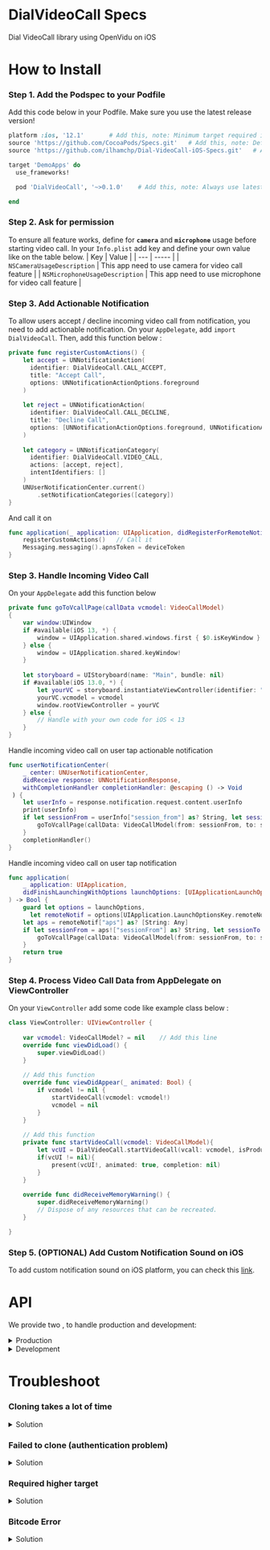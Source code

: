 # DialVideoCall Specs
Dial VideoCall library using OpenVidu on iOS

# How to Install
### Step 1. Add the Podspec to your Podfile
Add this code below in your Podfile. Make sure you use the latest release version!
```ruby
platform :ios, '12.1'       # Add this, note: Minimum target required is iOS 12.1
source 'https://github.com/CocoaPods/Specs.git'   # Add this, note: Default CocoaPods Specs
source 'https://github.com/ilhamchp/Dial-VideoCall-iOS-Specs.git'   # Add this, note: DialVideoCall Specs

target 'DemoApps' do
  use_frameworks!

  pod 'DialVideoCall', '~>0.1.0'    # Add this, note: Always use latest version!

end
```

### Step 2. Ask for permission
To ensure all feature works, define for **`camera`** and **`microphone`** usage before starting video call.
In your `Info.plist` add key and define your own value like on the table below.
| Key | Value |
| --- | ----- |
| `NSCameraUsageDescription` | This app need to use camera for video call feature |
| `NSMicrophoneUsageDescription` | This app need to use microphone for video call feature |

### Step 3. Add Actionable Notification
To allow users accept / decline incoming video call from notification, you need to add actionable notification.
On your `AppDelegate`, add `import DialVideoCall`. Then, add this function below :
```swift
private func registerCustomActions() {
    let accept = UNNotificationAction(
      identifier: DialVideoCall.CALL_ACCEPT,
      title: "Accept Call",
      options: UNNotificationActionOptions.foreground
    )
  
    let reject = UNNotificationAction(
      identifier: DialVideoCall.CALL_DECLINE,
      title: "Decline Call",
      options: [UNNotificationActionOptions.foreground, UNNotificationActionOptions.destructive]
    )
  
    let category = UNNotificationCategory(
      identifier: DialVideoCall.VIDEO_CALL,
      actions: [accept, reject],
      intentIdentifiers: []
    )
    UNUserNotificationCenter.current()
        .setNotificationCategories([category])
}
```

And call it on

```swift
func application(_ application: UIApplication, didRegisterForRemoteNotificationsWithDeviceToken deviceToken: Data) {
    registerCustomActions()   // Call it
    Messaging.messaging().apnsToken = deviceToken
}
```


### Step 3. Handle Incoming Video Call
On your `AppDelegate` add this function below 

```Swift
private func goToVcallPage(callData vcmodel: VideoCallModel)
{
    var window:UIWindow
    if #available(iOS 13, *) {
        window = UIApplication.shared.windows.first { $0.isKeyWindow }!
    } else {
        window = UIApplication.shared.keyWindow!
    }
   
    let storyboard = UIStoryboard(name: "Main", bundle: nil)
    if #available(iOS 13.0, *) {
        let yourVC = storyboard.instantiateViewController(identifier: "ViewController") as ViewController
        yourVC.vcmodel = vcmodel
        window.rootViewController = yourVC
    } else {
        // Handle with your own code for iOS < 13
    }
}
```

Handle incoming video call on user tap actionable notification
```swift
func userNotificationCenter(
    _ center: UNUserNotificationCenter,
    didReceive response: UNNotificationResponse,
    withCompletionHandler completionHandler: @escaping () -> Void
 ) {
    let userInfo = response.notification.request.content.userInfo
    print(userInfo)
    if let sessionFrom = userInfo["session_from"] as? String, let sessionTo = userInfo["session_to"] as? String{
        goToVcallPage(callData: VideoCallModel(from: sessionFrom, to: sessionTo, status: response.actionIdentifier))
    }
    completionHandler()
}
```

Handle incoming video call on user tap notification
```swift
func application(
    _ application: UIApplication,
    didFinishLaunchingWithOptions launchOptions: [UIApplicationLaunchOptionsKey: Any]?
) -> Bool {
    guard let options = launchOptions,
      let remoteNotif = options[UIApplication.LaunchOptionsKey.remoteNotification] as? [String: Any] else {return true}
    let aps = remoteNotif["aps"] as? [String: Any]
    if let sessionFrom = aps!["sessionFrom"] as? String, let sessionTo = aps!["sessionTo"] as? String {
        goToVcallPage(callData: VideoCallModel(from: sessionFrom, to: sessionTo))
    }
    return true
}
```

### Step 4. Process Video Call Data from AppDelegate on ViewController
On your `ViewController` add some code like example class below :

```swift
class ViewController: UIViewController {
  
    var vcmodel: VideoCallModel? = nil    // Add this line
    override func viewDidLoad() {
        super.viewDidLoad()
    }
    
    // Add this function
    override func viewDidAppear(_ animated: Bool) {
        if vcmodel != nil {
            startVideoCall(vcmodel: vcmodel!)
            vcmodel = nil
        }
    }
    
    // Add this function
    private func startVideoCall(vcmodel: VideoCallModel){
        let vcUI = DialVideoCall.startVideoCall(vcall: vcmodel, isProduction: false)
        if(vcUI != nil){
            present(vcUI!, animated: true, completion: nil)
        }
    }
    
    override func didReceiveMemoryWarning() {
        super.didReceiveMemoryWarning()
        // Dispose of any resources that can be recreated.
    }

}
```

### Step 5. (OPTIONAL) Add Custom Notification Sound on iOS
To add custom notification sound on iOS platform, you can check this [link](https://stackoverflow.com/a/54104535).

# API
We provide two , to handle production and development:

<details>
  <summary>Production</summary>
  
  ### Function Call
  `DialVideoCall.startVideoCall(vcall: vcmodel, isProduction: true)`
  
  Call This function when you want to start video call in production server
  
  ### Production URL
  https://call.dial.id/softphone/clicktovcallov/?clientSid=AAAA&apikey=4k535D14LVc4LlPR0d12345&from=BBBB&to=CCCC&fcm_server_key=DDDD&fcm_token=EEEE#CCCC
  
  Change following parameter using your configuration:
  1. clientSid
  2. from
  3. to
  4. fcm_server_key
  5. fcm_token
  
  At the end of parameter, after the `#`, fill it with `to` session name
</details>

<details>
  <summary>Development</summary>
  
  ### Function Call
  `DialVideoCall.startVideoCall(vcall: vcmodel, isProduction: false)`
  
  Call This function when you want to start video call in development server
  
  ### Development URL
  https://devcall.dial.id/softphone/clicktovcall/?clientSid=AAAA&apikey=4k535D14LVc4Ll12345&from=BBBB&to=CCCC&fcm_server_key=DDDD&fcm_token=EEEE#CCCC
  
  Change following parameter using your configuration:
  1. clientSid
  2. from
  3. to
  4. fcm_server_key
  5. fcm_token
  
  At the end of parameter, after the `#`, fill it with `to` session name
</details>


# Troubleshoot

### Cloning takes a lot of time
<details>
  <summary>Solution</summary>
  
  
  `Cloning spec repo 'cocoapods' from 'https://github.com/CocoaPods/Specs.git'`
  
  If the cloning process take a lot of time / forever. You can use this command to install the pod :
  
  `pod install --verbose --no-repo-update`
</details>

### Failed to clone (authentication problem)
<details>
  <summary>Solution</summary>
  
  If you fail to clone caused by authentication problem, you can solve it by following this [link](https://stackoverflow.com/questions/68775869/support-for-password-authentication-was-removed-please-use-a-personal-access-to/68781050#68781050)
  
</details>

### Required higher target
<details>
  <summary>Solution</summary>
  
  
  `Specs satisfying the ‘DialVideoCall’ dependency were found, but they required a higher minimum deployment target.`
  
  If this problem appear, make sure that your minimum `Podfile`, `Project Deployment Target` and `Pods Deployment Target` is iOS 12.1
</details>

### Bitcode Error
<details>
  <summary>Solution</summary>
  
  `'/Users/macbookpro2019/Documents/Cahya/iOS/dependencies/DialVideoCall/Example/Pods/GoogleWebRTC/Frameworks/frameworks/WebRTC.framework/WebRTC' does not contain bitcode. You must rebuild it with bitcode enabled (Xcode setting ENABLE_BITCODE), obtain an updated library from the vendor, or disable bitcode for this target. file '/Users/macbookpro2019/Documents/Cahya/iOS/dependencies/DialVideoCall/Example/Pods/GoogleWebRTC/Frameworks/frameworks/WebRTC.framework/WebRTC' for architecture arm64`
  
  In case this problem appear, you can see this table below
  
  | Location | Bitcode |
  | -------- | ------ |
  | Project {ProjectName] | Enable |
  | Targets {ProjectName} | Disable |
  | Targets {ProjectName}_Tests | Disable |
  | Targets {ProjectName}_UI_Tests | Disable |
  | Project Pods |  Enable |
  | Targets DialVideoCall | Disable |
  | Targets DialVideoCall-DialVideoCall | Disable |
  | Targets GoogleWebRTC | Disable |


  And do the following steps until all location from the table configured:
  1. Open the `Location` configuration based on the table
  2. Go to `Build Settings`
  3. Find `Enable Bitcode` under `Build Option`
  4. Set `Enable Bitcode` based on the table

</details>
